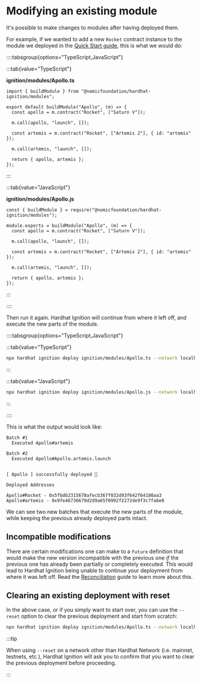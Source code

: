 # Modifying an existing module

It's possible to make changes to modules after having deployed them.

For example, if we wanted to add a new `Rocket` contract instance to the module we deployed in the [Quick Start guide](../getting-started/index.md#quick-start), this is what we would do:

::::tabsgroup{options="TypeScript,JavaScript"}

:::tab{value="TypeScript"}

**ignition/modules/Apollo.ts**

```typescript{8,10,12}
import { buildModule } from "@nomicfoundation/hardhat-ignition/modules";

export default buildModule("Apollo", (m) => {
  const apollo = m.contract("Rocket", ["Saturn V"]);

  m.call(apollo, "launch", []);

  const artemis = m.contract("Rocket", ["Artemis 2"], { id: "artemis" });

  m.call(artemis, "launch", []);

  return { apollo, artemis };
});
```

:::

:::tab{value="JavaScript"}

**ignition/modules/Apollo.js**

```javascript{8,10,12}
const { buildModule } = require("@nomicfoundation/hardhat-ignition/modules");

module.exports = buildModule("Apollo", (m) => {
  const apollo = m.contract("Rocket", ["Saturn V"]);

  m.call(apollo, "launch", []);

  const artemis = m.contract("Rocket", ["Artemis 2"], { id: "artemis" });

  m.call(artemis, "launch", []);

  return { apollo, artemis };
});
```

:::

::::

Then run it again. Hardhat Ignition will continue from where it left off, and execute the new parts of the module.

::::tabsgroup{options="TypeScript,JavaScript"}

:::tab{value="TypeScript"}

```sh
npx hardhat ignition deploy ignition/modules/Apollo.ts --network localhost
```

:::

:::tab{value="JavaScript"}

```sh
npx hardhat ignition deploy ignition/modules/Apollo.js --network localhost
```

:::

::::

This is what the output would look like:

```
Batch #1
  Executed Apollo#artemis

Batch #2
  Executed Apollo#Apollo.artemis.launch


[ Apollo ] successfully deployed 🚀

Deployed Addresses

Apollo#Rocket - 0x5fbdb2315678afecb367f032d93f642f64180aa3
Apollo#artemis - 0x9fe46736679d2d9a65f0992f2272de9f3c7fa6e0
```

We can see two new batches that execute the new parts of the module, while keeping the previous already deployed parts intact.

## Incompatible modifications

There are certain modifications one can make to a `Future` definition that would make the new version incompatible with the previous one _if_ the previous one has already been partially or completely executed. This would lead to Hardhat Ignition being unable to continue your deployment from where it was left off. Read the [Reconciliation](../advanced/reconciliation.md) guide to learn more about this.

## Clearing an existing deployment with reset

In the above case, or if you simply want to start over, you can use the `--reset` option to clear the previous deployment and start from scratch:

```sh
npx hardhat ignition deploy ignition/modules/Apollo.ts --network localhost --reset
```

:::tip

When using `--reset` on a network other than Hardhat Network (i.e. mainnet, testnets, etc.), Hardhat Ignition will ask you to confirm that you want to clear the previous deployment before proceeding.

:::
